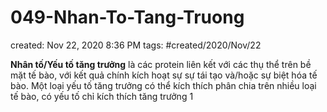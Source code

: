 # 049-Nhan-To-Tang-Truong

created: Nov 22, 2020 8:36 PM
tags: #created/2020/Nov/22

**Nhân tố/Yếu tố tăng trưởng** là các protein liên kết với các thụ thể trên bề mặt tế bào, với kết quả chính kích hoạt sự sự tái tạo và/hoặc sự biệt hóa tế bào. Một loại yếu tố tăng trưởng có thể kích thích phân chia trên nhiều loại tế bào, có yếu tố chỉ kích thích tăng trưởng 1